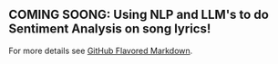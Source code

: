 ## COMING SOONG: Using NLP and LLM's to do Sentiment Analysis on song lyrics! 



For more details see [GitHub Flavored Markdown](https://guides.github.com/features/mastering-markdown/).
